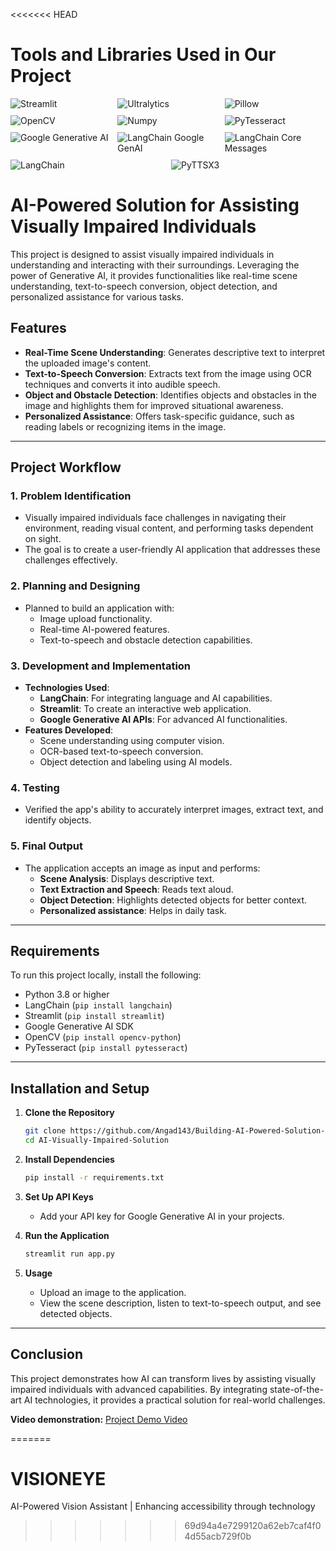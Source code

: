 <<<<<<< HEAD
# **Tools and Libraries Used in Our Project**

<div style="display: flex; flex-wrap: wrap; gap: 10px;">
  <img src="https://img.shields.io/badge/Streamlit-FF4B4B?style=flat&logo=streamlit&logoColor=white" alt="Streamlit" style="flex: 1 1 30%;">
  <img src="https://img.shields.io/badge/Ultralytics-41b883?style=flat&logo=ultralytics&logoColor=white" alt="Ultralytics" style="flex: 1 1 30%;">
  <img src="https://img.shields.io/badge/Pillow-3C1A74?style=flat&logo=pillow&logoColor=white" alt="Pillow" style="flex: 1 1 30%;">
  <img src="https://img.shields.io/badge/OpenCV-5C3EE8?style=flat&logo=opencv&logoColor=white" alt="OpenCV" style="flex: 1 1 30%;">
  <img src="https://img.shields.io/badge/Numpy-013243?style=flat&logo=numpy&logoColor=white" alt="Numpy" style="flex: 1 1 30%;">
  <img src="https://img.shields.io/badge/PyTesseract-FF4500?style=flat" alt="PyTesseract" style="flex: 1 1 30%;">
  <img src="https://img.shields.io/badge/Google%20Generative%20AI-4285F4?style=flat&logo=google&logoColor=white" alt="Google Generative AI" style="flex: 1 1 30%;">
  <img src="https://img.shields.io/badge/LangChain%20Google%20GenAI-0E76A8?style=flat" alt="LangChain Google GenAI" style="flex: 1 1 30%;">
  <img src="https://img.shields.io/badge/LangChain%20Core%20Messages-0E76A8?style=flat" alt="LangChain Core Messages" style="flex: 1 1 30%;">
  <img src="https://img.shields.io/badge/LangChain-0E76A8?style=flat" alt="LangChain" style="flex: 1 1 30%;">
  <img src="https://img.shields.io/badge/PyTTSX3-9ACD32?style=flat" alt="PyTTSX3" style="flex: 1 1 30%;">
</div> 

# AI-Powered Solution for Assisting Visually Impaired Individuals  

This project is designed to assist visually impaired individuals in understanding and interacting with their surroundings. Leveraging the power of Generative AI, it provides functionalities like real-time scene understanding, text-to-speech conversion, object detection, and personalized assistance for various tasks.  

## Features  

- **Real-Time Scene Understanding**: Generates descriptive text to interpret the uploaded image's content.  
- **Text-to-Speech Conversion**: Extracts text from the image using OCR techniques and converts it into audible speech.  
- **Object and Obstacle Detection**: Identifies objects and obstacles in the image and highlights them for improved situational awareness.  
- **Personalized Assistance**: Offers task-specific guidance, such as reading labels or recognizing items in the image.  

---

## Project Workflow  

### 1. **Problem Identification**  
   - Visually impaired individuals face challenges in navigating their environment, reading visual content, and performing tasks dependent on sight.  
   - The goal is to create a user-friendly AI application that addresses these challenges effectively.  

### 2. **Planning and Designing**  
   - Planned to build an application with:  
      - Image upload functionality.  
      - Real-time AI-powered features.  
      - Text-to-speech and obstacle detection capabilities.  

### 3. **Development and Implementation**  
   - **Technologies Used**:  
      - **LangChain**: For integrating language and AI capabilities.  
      - **Streamlit**: To create an interactive web application.  
      - **Google Generative AI APIs**: For advanced AI functionalities.  
   - **Features Developed**:  
      - Scene understanding using computer vision.  
      - OCR-based text-to-speech conversion.  
      - Object detection and labeling using AI models.  

### 4. **Testing**  
   - Verified the app's ability to accurately interpret images, extract text, and identify objects.  

### 5. **Final Output**  
   - The application accepts an image as input and performs:  
      - **Scene Analysis**: Displays descriptive text.  
      - **Text Extraction and Speech**: Reads text aloud.  
      - **Object Detection**: Highlights detected objects for better context.
      - **Personalized assistance**: Helps in daily task.

---

## Requirements  

To run this project locally, install the following:  

- Python 3.8 or higher  
- LangChain (`pip install langchain`)  
- Streamlit (`pip install streamlit`)  
- Google Generative AI SDK  
- OpenCV (`pip install opencv-python`)  
- PyTesseract (`pip install pytesseract`)  

---

## Installation and Setup  

1. **Clone the Repository**  
   ```bash  
   git clone https://github.com/Angad143/Building-AI-Powered-Solution-for-Assisting-Visually-Impaired-Individuals.git
   cd AI-Visually-Impaired-Solution  
   ```  

2. **Install Dependencies**  
   ```bash  
   pip install -r requirements.txt  
   ```  

3. **Set Up API Keys**  
   - Add your API key for Google Generative AI in your projects.  

4. **Run the Application**  
   ```bash  
   streamlit run app.py  
   ```  

5. **Usage**  
   - Upload an image to the application.  
   - View the scene description, listen to text-to-speech output, and see detected objects.  

---

## Conclusion  

This project demonstrates how AI can transform lives by assisting visually impaired individuals with advanced capabilities. By integrating state-of-the-art AI technologies, it provides a practical solution for real-world challenges.  

**Video demonstration:** [Project Demo Video](https://github.com/Angad143/Building-AI-Powered-Solution-for-Assisting-Visually-Impaired-Individuals/tree/main/sample%20projects%20demo) 

=======
# VISIONEYE
AI-Powered Vision Assistant | Enhancing accessibility through technology
>>>>>>> 69d94a4e7299120a62eb7caf4f04d55acb729f0b
